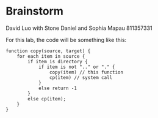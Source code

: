 # Brainstorm
David Luo with Stone Daniel and Sophia Mapau
811357331

For this lab, the code will be something like this:
```
function copy(source, target) {
    for each item in source {
        if item is directory {
            if item is not ".." or "." {
                copy(item) // this function
                cp(item) // system call
            }
            else return -1
        }
        else cp(item);
    }
}
```
